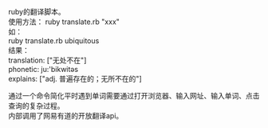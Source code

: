ruby的翻译脚本。<br>
使用方法： ruby translate.rb "xxx" <br>
如：<br>
ruby translate.rb ubiquitous <br>
结果：<br>
translation:   ["无处不在"] <br>
phonetic:      ju:'bikwitəs <br>
explains:      ["adj. 普遍存在的；无所不在的"]<br>

通过一个命令简化平时遇到单词需要通过打开浏览器、输入网址、输入单词、点击查询的复杂过程。<br>
内部调用了网易有道的开放翻译api。<br>
